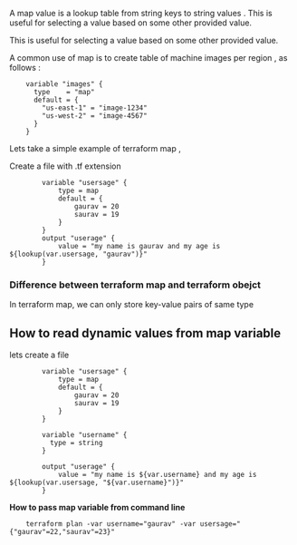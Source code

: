 


A map value is a lookup table from string keys to string values . This is useful for selecting a value based on some other provided value. 

This is useful for selecting a value based on some other provided value. 

A common use of map is to create table of machine images per region , as follows : 


		variable "images" {
		  type    = "map"
		  default = {
		    "us-east-1" = "image-1234"
		    "us-west-2" = "image-4567"
		  }
		}


Lets take a simple example of terraform map , 

Create a file with .tf extension


			variable "usersage" {
			    type = map
			    default = {
			        gaurav = 20
			        saurav = 19
			    }
			}
			output "userage" {
			    value = "my name is gaurav and my age is ${lookup(var.usersage, "gaurav")}"
			}




### Difference between terraform map and terraform obejct


In terraform map, we can only store key-value pairs of same type






## How to read dynamic values from map variable 

lets create a file 

			variable "usersage" {
			    type = map
			    default = {
			        gaurav = 20
			        saurav = 19
			    }
			}
			
			variable "username" {
			  type = string
			}
			
			output "userage" {
			    value = "my name is ${var.username} and my age is ${lookup(var.usersage, "${var.username}")}"
			}


**How to pass map variable from command line**
		
		terraform plan -var username="gaurav" -var usersage="{"gaurav"=22,"saurav"=23}" 



